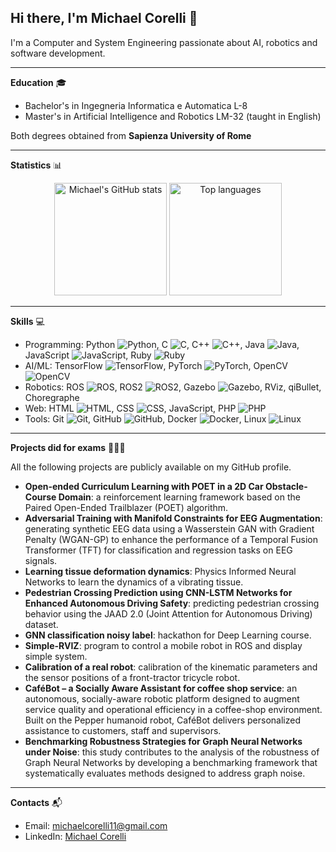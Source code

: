 ## Hi there, I'm Michael Corelli 👋

I'm a Computer and System Engineering passionate about AI, robotics and software development.  

---

**Education** 🎓
- Bachelor's in Ingegneria Informatica e Automatica L-8
- Master's in Artificial Intelligence and Robotics LM-32 (taught in English)
  
Both degrees obtained from **Sapienza University of Rome**

---

**Statistics** 📊

<div align="center">
  <img height="180em" src="https://github-readme-stats.vercel.app/api?username=MichaelCorelli&show_icons=true&theme=radical" alt="Michael's GitHub stats" />
  <img height="180em" src="https://github-readme-stats.vercel.app/api/top-langs/?username=MichaelCorelli&layout=compact&theme=radical" alt="Top languages" />
</div>

---

**Skills** 💻
- Programming: Python ![Python](https://img.shields.io/badge/Python-3776AB?style=flat&logo=python&logoColor=white), 
  C ![C](https://img.shields.io/badge/C-00599C?style=flat&logo=c&logoColor=white), 
  C++ ![C++](https://img.shields.io/badge/C++-00599C?style=flat&logo=c%2B%2B&logoColor=white), 
  Java ![Java](https://img.shields.io/badge/Java-007396?style=flat&logo=java&logoColor=white), 
  JavaScript ![JavaScript](https://img.shields.io/badge/JavaScript-F7DF1E?style=flat&logo=javascript&logoColor=black), 
  Ruby ![Ruby](https://img.shields.io/badge/Ruby-CC342D?style=flat&logo=ruby&logoColor=white)
- AI/ML: TensorFlow ![TensorFlow](https://img.shields.io/badge/TensorFlow-FF6F00?style=flat&logo=tensorflow&logoColor=white), 
  PyTorch ![PyTorch](https://img.shields.io/badge/PyTorch-EE4C2C?style=flat&logo=PyTorch&logoColor=white), 
  OpenCV ![OpenCV](https://img.shields.io/badge/OpenCV-5C3EE8?style=flat&logo=opencv&logoColor=white)
- Robotics: ROS ![ROS](https://img.shields.io/badge/ROS-22314F?style=flat&logo=ros&logoColor=white), ROS2 ![ROS2](https://img.shields.io/badge/ROS2-22314F?style=flat&logo=ros&logoColor=white), Gazebo ![Gazebo](https://img.shields.io/badge/Gazebo-0096D6?style=flat), RViz, qiBullet, Choregraphe
- Web: HTML ![HTML](https://img.shields.io/badge/HTML-E34F26?style=flat&logo=html5&logoColor=white), CSS ![CSS](https://img.shields.io/badge/CSS-1572B6?style=flat&logo=css3&logoColor=white), JavaScript, PHP ![PHP](https://img.shields.io/badge/PHP-777BB4?style=flat&logo=php&logoColor=white)
- Tools: Git ![Git](https://img.shields.io/badge/Git-F05032?style=flat&logo=git&logoColor=white), GitHub ![GitHub](https://img.shields.io/badge/GitHub-181717?style=flat&logo=github&logoColor=white), Docker ![Docker](https://img.shields.io/badge/Docker-2496ED?style=flat&logo=docker&logoColor=white), Linux ![Linux](https://img.shields.io/badge/Linux-FCC624?style=flat&logo=linux&logoColor=black)


---

**Projects did for exams** 🧑🏻‍💻

All the following projects are publicly available on my GitHub profile.

- **Open-ended Curriculum Learning with POET in a 2D Car Obstacle-Course Domain**: a reinforcement learning framework based on the Paired Open-Ended Trailblazer (POET) algorithm.
- **Adversarial Training with Manifold Constraints for EEG Augmentation**: generating synthetic EEG data using a Wasserstein GAN with Gradient Penalty (WGAN-GP) to enhance the performance of a Temporal Fusion Transformer (TFT) for classification and regression tasks on EEG signals.
- **Learning tissue deformation dynamics**: Physics Informed Neural Networks to learn the dynamics of a vibrating tissue.
- **Pedestrian Crossing Prediction using CNN-LSTM Networks for Enhanced Autonomous Driving Safety**: predicting pedestrian crossing behavior using the JAAD 2.0 (Joint Attention for Autonomous Driving) dataset.
- **GNN classification noisy label**: hackathon for Deep Learning course.
- **Simple-RVIZ**: program to control a mobile robot in ROS and display simple system.
- **Calibration of a real robot**: calibration of the kinematic parameters and the sensor positions of a front-tractor tricycle robot.
- **CaféBot – a Socially Aware Assistant for coffee shop service**: an autonomous, socially-aware robotic platform designed to augment service quality and operational efficiency in a coffee-shop environment. Built on the Pepper humanoid robot, CaféBot delivers personalized assistance to customers, staff and supervisors.
- **Benchmarking Robustness Strategies for Graph Neural Networks under Noise**: this study contributes to the analysis of the robustness of Graph Neural Networks by developing a benchmarking framework that systematically evaluates methods designed to address graph noise.

---

**Contacts** 📬
- Email: michaelcorelli11@gmail.com
- LinkedIn: [Michael Corelli](https://www.linkedin.com/in/michael-corelli-64204a388)
